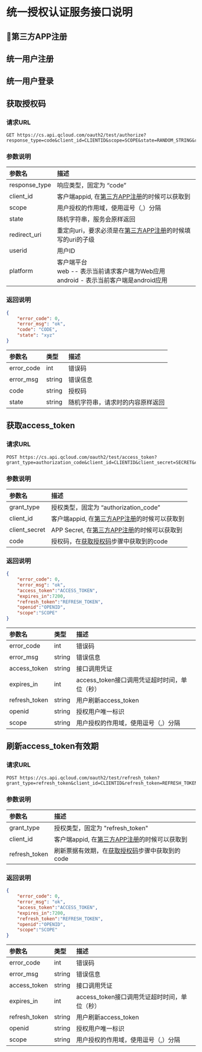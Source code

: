# 统一授权认证服务接口说明

## 第三方APP注册

## 统一用户注册

## 统一用户登录

## 获取授权码

### 请求URL

```http
GET https://cs.api.qcloud.com/oauth2/test/authorize?response_type=code&client_id=CLIENTID&scope=SCOPE&state=RANDOM_STRING&redirect_uri=REDIRECT_URI&userid=USERID&platform=PLATFORM
```

### 参数说明

| 参数名 | 描述 |
| :--- | :--- |
| response_type | 响应类型，固定为 “code” |
| client_id | 客户端appid, 在[第三方APP注册](#第三方APP注册)的时候可以获取到 |
| scope | 用户授权的作用域，使用逗号（,）分隔 |
| state | 随机字符串，服务会原样返回 |
| redirect_uri | 重定向uri，要求必须是在[第三方APP注册](#第三方APP注册)的时候填写的uri的子级 |
| userid | 用户ID |
| platform | 客户端平台 <br> web -- 表示当前请求客户端为Web应用 <br> android - 表示当前客户端是android应用

### 返回说明

```json
{
    "error_code": 0,
    "error_msg": "ok",
    "code": "CODE",
    "state": "xyz"
}
```

| 参数名      | 类型    | 描述   |
|:-----------|:-------| :----------|
| error_code | int    | 错误码   |
| error_msg  | string | 错误信息    |
| code    | string | 授权码 |
| state | string | 随机字符串，请求时的内容原样返回 |

## 获取access_token

### 请求URL

```http
POST https://cs.api.qcloud.com/oauth2/test/access_token?grant_type=authorization_code&client_id=CLIENTID&client_secret=SECRET&code=AUTH_CODE
```

### 参数说明

| 参数名 | 描述 |
| :--- | :--- |
| grant_type | 授权类型，固定为 “authorization_code” |
| client_id | 客户端appid, 在[第三方APP注册](#第三方APP注册)的时候可以获取到 |
| client_secret | APP Secret, 在[第三方APP注册](#第三方APP注册)的时候可以获取到 |
| code | 授权码，在[获取授权码](#获取授权码)步骤中获取到的code |

### 返回说明

```json
{
    "error_code": 0,
    "error_msg": "ok",
    "access_token":"ACCESS_TOKEN",
    "expires_in":7200,
    "refresh_token":"REFRESH_TOKEN",
    "openid":"OPENID",
    "scope":"SCOPE"
}
```

| 参数名      | 类型    | 描述   |
|:-----------|:-------| :----------|
| error_code | int    | 错误码   |
| error_msg  | string | 错误信息    |
| access_token   | string | 接口调用凭证 |
| expires_in | int | access_token接口调用凭证超时时间，单位（秒）|
| refresh_token | string | 用户刷新access_token |
| openid | string | 授权用户唯一标识 |
| scope | string | 用户授权的作用域，使用逗号（,）分隔 |

## 刷新access_token有效期

### 请求URL

```http
POST https://cs.api.qcloud.com/oauth2/test/refresh_token?grant_type=refresh_token&client_id=CLIENTID&refresh_token=REFRESH_TOKEN
```

### 参数说明

| 参数名 | 描述 |
| :--- | :--- |
| grant_type | 授权类型，固定为 "refresh_token" |
| client_id | 客户端appid, 在[第三方APP注册](#第三方APP注册)的时候可以获取到 |
| refresh_token | 刷新票据有效期，在[获取授权码](#获取授权码)步骤中获取到的code |

### 返回说明

```json
{
    "error_code": 0,
    "error_msg": "ok",
    "access_token":"ACCESS_TOKEN",
    "expires_in":7200,
    "refresh_token":"REFRESH_TOKEN",
    "openid":"OPENID",
    "scope":"SCOPE"
}
```

| 参数名      | 类型    | 描述   |
|:-----------|:-------| :----------|
| error_code | int    | 错误码   |
| error_msg  | string | 错误信息    |
| access_token   | string | 接口调用凭证 |
| expires_in | int | access_token接口调用凭证超时时间，单位（秒）|
| refresh_token | string | 用户刷新access_token |
| openid | string | 授权用户唯一标识 |
| scope | string | 用户授权的作用域，使用逗号（,）分隔 |